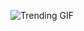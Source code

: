 
<!-- GIF_SECTION -->
![Trending GIF](https://media3.giphy.com/media/v1.Y2lkPThiYjIxNzcyeXBoN2txbzZ5OTR3cHdpcnAwaGthajU0MnhoMWo4Z21hdTJ0enNzMyZlcD12MV9naWZzX3NlYXJjaCZjdD1n/oaDcc0LTCuIAiGYrzn/giphy.gif)
<!-- END_GIF_SECTION -->
